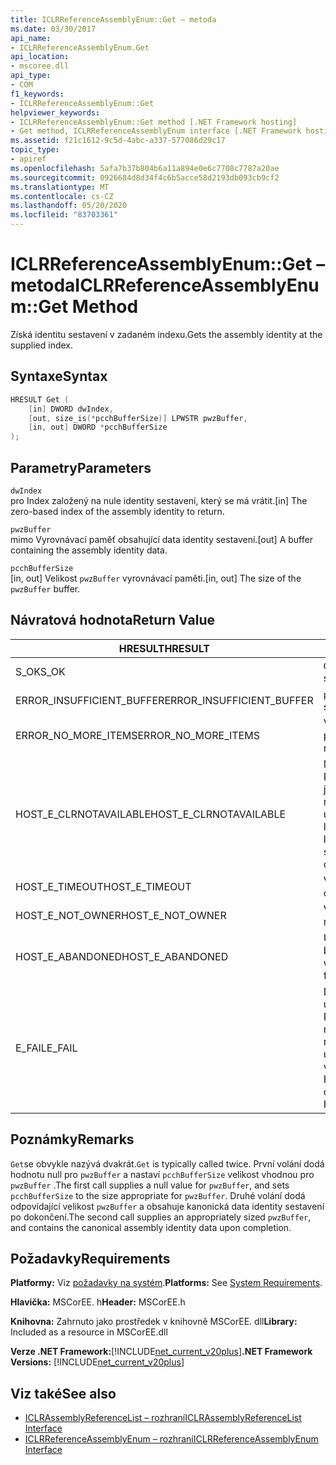 ```yaml
---
title: ICLRReferenceAssemblyEnum::Get – metoda
ms.date: 03/30/2017
api_name:
- ICLRReferenceAssemblyEnum.Get
api_location:
- mscoree.dll
api_type:
- COM
f1_keywords:
- ICLRReferenceAssemblyEnum::Get
helpviewer_keywords:
- ICLRReferenceAssemblyEnum::Get method [.NET Framework hosting]
- Get method, ICLRReferenceAssemblyEnum interface [.NET Framework hosting]
ms.assetid: f21c1612-9c5d-4abc-a337-577086d29c17
topic_type:
- apiref
ms.openlocfilehash: 5afa7b37b804b6a11a894e0e6c7708c7787a20ae
ms.sourcegitcommit: 0926684d8d34f4c6b5acce58d2193db093cb9cf2
ms.translationtype: MT
ms.contentlocale: cs-CZ
ms.lasthandoff: 05/20/2020
ms.locfileid: "83703361"
---
```

# <a name="iclrreferenceassemblyenumget-method"></a><span data-ttu-id="00506-102">ICLRReferenceAssemblyEnum::Get – metoda</span><span class="sxs-lookup"><span data-stu-id="00506-102">ICLRReferenceAssemblyEnum::Get Method</span></span>
<span data-ttu-id="00506-103">Získá identitu sestavení v zadaném indexu.</span><span class="sxs-lookup"><span data-stu-id="00506-103">Gets the assembly identity at the supplied index.</span></span>  
  
## <a name="syntax"></a><span data-ttu-id="00506-104">Syntaxe</span><span class="sxs-lookup"><span data-stu-id="00506-104">Syntax</span></span>  
  
```cpp  
HRESULT Get (  
    [in] DWORD dwIndex,  
    [out, size_is(*pcchBufferSize)] LPWSTR pwzBuffer,  
    [in, out] DWORD *pcchBufferSize  
);  
```  
  
## <a name="parameters"></a><span data-ttu-id="00506-105">Parametry</span><span class="sxs-lookup"><span data-stu-id="00506-105">Parameters</span></span>  
 `dwIndex`  
 <span data-ttu-id="00506-106">pro Index založený na nule identity sestavení, který se má vrátit.</span><span class="sxs-lookup"><span data-stu-id="00506-106">[in] The zero-based index of the assembly identity to return.</span></span>  
  
 `pwzBuffer`  
 <span data-ttu-id="00506-107">mimo Vyrovnávací paměť obsahující data identity sestavení.</span><span class="sxs-lookup"><span data-stu-id="00506-107">[out] A buffer containing the assembly identity data.</span></span>  
  
 `pcchBufferSize`  
 <span data-ttu-id="00506-108">[in, out] Velikost `pwzBuffer` vyrovnávací paměti.</span><span class="sxs-lookup"><span data-stu-id="00506-108">[in, out] The size of the `pwzBuffer` buffer.</span></span>  
  
## <a name="return-value"></a><span data-ttu-id="00506-109">Návratová hodnota</span><span class="sxs-lookup"><span data-stu-id="00506-109">Return Value</span></span>  
  
|<span data-ttu-id="00506-110">HRESULT</span><span class="sxs-lookup"><span data-stu-id="00506-110">HRESULT</span></span>|<span data-ttu-id="00506-111">Popis</span><span class="sxs-lookup"><span data-stu-id="00506-111">Description</span></span>|  
|-------------|-----------------|  
|<span data-ttu-id="00506-112">S_OK</span><span class="sxs-lookup"><span data-stu-id="00506-112">S_OK</span></span>|<span data-ttu-id="00506-113">`Get`úspěšně vráceno.</span><span class="sxs-lookup"><span data-stu-id="00506-113">`Get` returned successfully.</span></span>|  
|<span data-ttu-id="00506-114">ERROR_INSUFFICIENT_BUFFER</span><span class="sxs-lookup"><span data-stu-id="00506-114">ERROR_INSUFFICIENT_BUFFER</span></span>|<span data-ttu-id="00506-115">`pwzBuffer`je příliš malá.</span><span class="sxs-lookup"><span data-stu-id="00506-115">`pwzBuffer` is too small.</span></span>|  
|<span data-ttu-id="00506-116">ERROR_NO_MORE_ITEMS</span><span class="sxs-lookup"><span data-stu-id="00506-116">ERROR_NO_MORE_ITEMS</span></span>|<span data-ttu-id="00506-117">Výčet neobsahuje žádné další položky.</span><span class="sxs-lookup"><span data-stu-id="00506-117">The enumeration contains no more items.</span></span>|  
|<span data-ttu-id="00506-118">HOST_E_CLRNOTAVAILABLE</span><span class="sxs-lookup"><span data-stu-id="00506-118">HOST_E_CLRNOTAVAILABLE</span></span>|<span data-ttu-id="00506-119">Modul CLR (Common Language Runtime) nebyl načten do procesu, nebo je modul CLR ve stavu, ve kterém nemůže spustit spravovaný kód nebo úspěšně zpracovat volání.</span><span class="sxs-lookup"><span data-stu-id="00506-119">The common language runtime (CLR) has not been loaded into a process, or the CLR is in a state in which it cannot run managed code or process the call successfully.</span></span>|  
|<span data-ttu-id="00506-120">HOST_E_TIMEOUT</span><span class="sxs-lookup"><span data-stu-id="00506-120">HOST_E_TIMEOUT</span></span>|<span data-ttu-id="00506-121">Vypršel časový limit volání.</span><span class="sxs-lookup"><span data-stu-id="00506-121">The call timed out.</span></span>|  
|<span data-ttu-id="00506-122">HOST_E_NOT_OWNER</span><span class="sxs-lookup"><span data-stu-id="00506-122">HOST_E_NOT_OWNER</span></span>|<span data-ttu-id="00506-123">Volající nevlastní zámek.</span><span class="sxs-lookup"><span data-stu-id="00506-123">The caller does not own the lock.</span></span>|  
|<span data-ttu-id="00506-124">HOST_E_ABANDONED</span><span class="sxs-lookup"><span data-stu-id="00506-124">HOST_E_ABANDONED</span></span>|<span data-ttu-id="00506-125">Událost byla zrušena při čekání na blokované vlákno nebo vlákna.</span><span class="sxs-lookup"><span data-stu-id="00506-125">An event was canceled while a blocked thread or fiber was waiting on it.</span></span>|  
|<span data-ttu-id="00506-126">E_FAIL</span><span class="sxs-lookup"><span data-stu-id="00506-126">E_FAIL</span></span>|<span data-ttu-id="00506-127">Došlo k neznámé chybě závažnosti.</span><span class="sxs-lookup"><span data-stu-id="00506-127">An unknown catastrophic failure occurred.</span></span> <span data-ttu-id="00506-128">Pokud metoda vrátí E_FAIL, CLR již není v rámci procesu použitelný.</span><span class="sxs-lookup"><span data-stu-id="00506-128">If a method returns E_FAIL, the CLR is no longer usable within the process.</span></span> <span data-ttu-id="00506-129">Následná volání metod hostování vrací HOST_E_CLRNOTAVAILABLE.</span><span class="sxs-lookup"><span data-stu-id="00506-129">Subsequent calls to hosting methods return HOST_E_CLRNOTAVAILABLE.</span></span>|  
  
## <a name="remarks"></a><span data-ttu-id="00506-130">Poznámky</span><span class="sxs-lookup"><span data-stu-id="00506-130">Remarks</span></span>  
 <span data-ttu-id="00506-131">`Get`se obvykle nazývá dvakrát.</span><span class="sxs-lookup"><span data-stu-id="00506-131">`Get` is typically called twice.</span></span> <span data-ttu-id="00506-132">První volání dodá hodnotu null pro `pwzBuffer` a nastaví `pcchBufferSize` velikost vhodnou pro `pwzBuffer` .</span><span class="sxs-lookup"><span data-stu-id="00506-132">The first call supplies a null value for `pwzBuffer`, and sets `pcchBufferSize` to the size appropriate for `pwzBuffer`.</span></span> <span data-ttu-id="00506-133">Druhé volání dodá odpovídající velikost `pwzBuffer` a obsahuje kanonická data identity sestavení po dokončení.</span><span class="sxs-lookup"><span data-stu-id="00506-133">The second call supplies an appropriately sized `pwzBuffer`, and contains the canonical assembly identity data upon completion.</span></span>  
  
## <a name="requirements"></a><span data-ttu-id="00506-134">Požadavky</span><span class="sxs-lookup"><span data-stu-id="00506-134">Requirements</span></span>  
 <span data-ttu-id="00506-135">**Platformy:** Viz [požadavky na systém](../../get-started/system-requirements.md).</span><span class="sxs-lookup"><span data-stu-id="00506-135">**Platforms:** See [System Requirements](../../get-started/system-requirements.md).</span></span>  
  
 <span data-ttu-id="00506-136">**Hlavička:** MSCorEE. h</span><span class="sxs-lookup"><span data-stu-id="00506-136">**Header:** MSCorEE.h</span></span>  
  
 <span data-ttu-id="00506-137">**Knihovna:** Zahrnuto jako prostředek v knihovně MSCorEE. dll</span><span class="sxs-lookup"><span data-stu-id="00506-137">**Library:** Included as a resource in MSCorEE.dll</span></span>  
  
 <span data-ttu-id="00506-138">**Verze .NET Framework:**[!INCLUDE[net_current_v20plus](../../../../includes/net-current-v20plus-md.md)]</span><span class="sxs-lookup"><span data-stu-id="00506-138">**.NET Framework Versions:** [!INCLUDE[net_current_v20plus](../../../../includes/net-current-v20plus-md.md)]</span></span>  
  
## <a name="see-also"></a><span data-ttu-id="00506-139">Viz také</span><span class="sxs-lookup"><span data-stu-id="00506-139">See also</span></span>

- [<span data-ttu-id="00506-140">ICLRAssemblyReferenceList – rozhraní</span><span class="sxs-lookup"><span data-stu-id="00506-140">ICLRAssemblyReferenceList Interface</span></span>](iclrassemblyreferencelist-interface.md)
- [<span data-ttu-id="00506-141">ICLRReferenceAssemblyEnum – rozhraní</span><span class="sxs-lookup"><span data-stu-id="00506-141">ICLRReferenceAssemblyEnum Interface</span></span>](iclrreferenceassemblyenum-interface.md)
